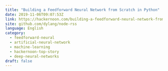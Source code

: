 ```yaml
---
title: "Building a Feedforward Neural Network from Scratch in Python"
date: 2019-11-06T09:07:53Z
link: https://hackernoon.com/building-a-feedforward-neural-network-from-scratch-in-python-d3526457156b?source=rss&utm_medium=RSS&utm_source=news.12bit.vn
site: github.com/dylang/node-rss
language: English
category:
  - feedforward-neural
  - artificial-neural-network
  - machine-learning
  - hackernoon-top-story
  - deep-neural-networks
draft: false
---
```

